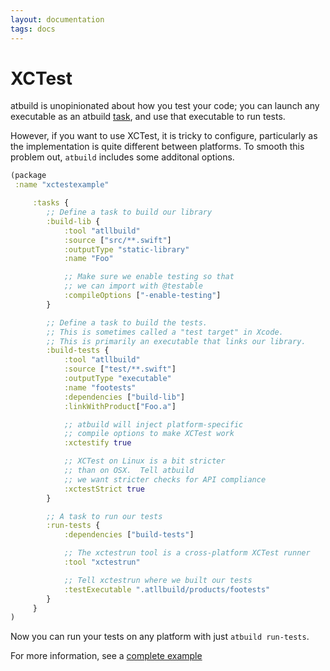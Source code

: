 ```yaml
---
layout: documentation
tags: docs
---
```


# XCTest

atbuild is unopinionated about how you test your code; you can launch any executable as an atbuild [task](tasks.md), and use that executable to run tests.

However, if you want to use XCTest, it is tricky to configure, particularly as the implementation is quite different between platforms.  To smooth this problem out, `atbuild` includes some additonal options.

```clojure
(package
 :name "xctestexample"

     :tasks {
        ;; Define a task to build our library
        :build-lib {
            :tool "atllbuild"
            :source ["src/**.swift"]
            :outputType "static-library"
            :name "Foo"

            ;; Make sure we enable testing so that 
            ;; we can import with @testable
            :compileOptions ["-enable-testing"]
        }

        ;; Define a task to build the tests.
        ;; This is sometimes called a "test target" in Xcode.
        ;; This is primarily an executable that links our library.
        :build-tests {
            :tool "atllbuild"
            :source ["test/**.swift"]
            :outputType "executable"
            :name "footests"
            :dependencies ["build-lib"]
            :linkWithProduct["Foo.a"]

            ;; atbuild will inject platform-specific
            ;; compile options to make XCTest work
            :xctestify true

            ;; XCTest on Linux is a bit stricter
            ;; than on OSX.  Tell atbuild
            ;; we want stricter checks for API compliance
            :xctestStrict true
        }

        ;; A task to run our tests
        :run-tests {
            :dependencies ["build-tests"]

            ;; The xctestrun tool is a cross-platform XCTest runner
            :tool "xctestrun"

            ;; Tell xctestrun where we built our tests
            :testExecutable ".atllbuild/products/footests"
        }
     }
)
```

Now you can run your tests on any platform with just `atbuild run-tests`.

For more information, see a [complete example](tests/fixtures/xcs)